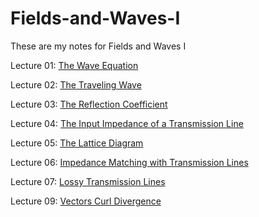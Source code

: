 # Fields-and-Waves-I

These are my notes for Fields and Waves I

Lecture 01: [The Wave Equation](Fields-and-Waves-I-Lecture-Notes/Lecture_01_The_Wave_Equation.pdf)

Lecture 02: [The Traveling Wave](Fields-and-Waves-I-Lecture-Notes/Fields_and_Waves_I_Lecture_02_The_Traveling_Wave.pdf)

Lecture 03: [The Reflection Coefficient](Fields-and-Waves-I-Lecture-Notes/Fields_and_Waves_I_Lecture_03_The_Reflection_Coefficient.pdf)

Lecture 04: [The Input Impedance of a Transmission Line](Fields-and-Waves-I-Lecture-Notes/Fields_and_Waves_I_Lecture_04_The_Input_Impedance_of_a_Transmission_Line.pdf)

Lecture 05: [The Lattice Diagram](Fields-and-Waves-I-Lecture-Notes/Fields_and_Waves_I_Lecture_05_The_Lattice_Diagram.pdf)

Lecture 06: [Impedance Matching with Transmission Lines](Fields-and-Waves-I-Lecture-Notes/Fields_and_Waves_I_Lecture_06_Impedance_Matching_with_Transmission_Lines.pdf)

Lecture 07: [Lossy Transmission Lines](Fields-and-Waves-I-Lecture-Notes/Fields_and_Waves_I_Lecture_07_Lossy_Transmission_Lines_Notes.pdf)



Lecture 09: [Vectors Curl Divergence](Fields-and-Waves-I-Lecture-Notes/Fields_and_Waves_I_Lecture_09_Vectors_Curl_Divergence_Notes.pdf)






